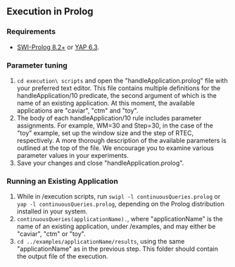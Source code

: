 ## Execution in Prolog

### Requirements

- [SWI-Prolog 8.2+](https://www.swi-prolog.org/download/stable) or [YAP 6.3](docs/yap_installation.md).

### Parameter tuning

 1. ``` cd execution\ scripts ``` and open the "handleApplication.prolog" file with your preferred text editor. This file contains multiple definitions for the handleApplication/10 predicate, the second argument of which is the name of an existing application. At this moment, the available applications are "caviar", "ctm" and "toy".
 2. The body of each handleApplication/10 rule includes parameter assignments.  For example, WM=30 and Step=30, in the case of the "toy" example, set up the window size and the step of RTEC, respectively.  A more thorough description of the available parameters is outlined at the top of the file. We encourage you to examine various parameter values in your experiments.
 3. Save your changes and close "handleApplication.prolog".

### Running an Existing Application
 
 1. While in /execution scripts, run ``` swipl -l continuousQueries.prolog ```  or ``` yap -l continuousQueries.prolog ```, depending on the Prolog distribution installed in your system.
 2. ``` continuousQueries(applicationName). ```, where "applicationName" is the name of an existing application, under /examples, and may either be "caviar", "ctm" or "toy".
 3. ``` cd ../examples/applicationName/results ```, using the same "applicationName" as in the previous step. This folder should contain the output file of the execution.